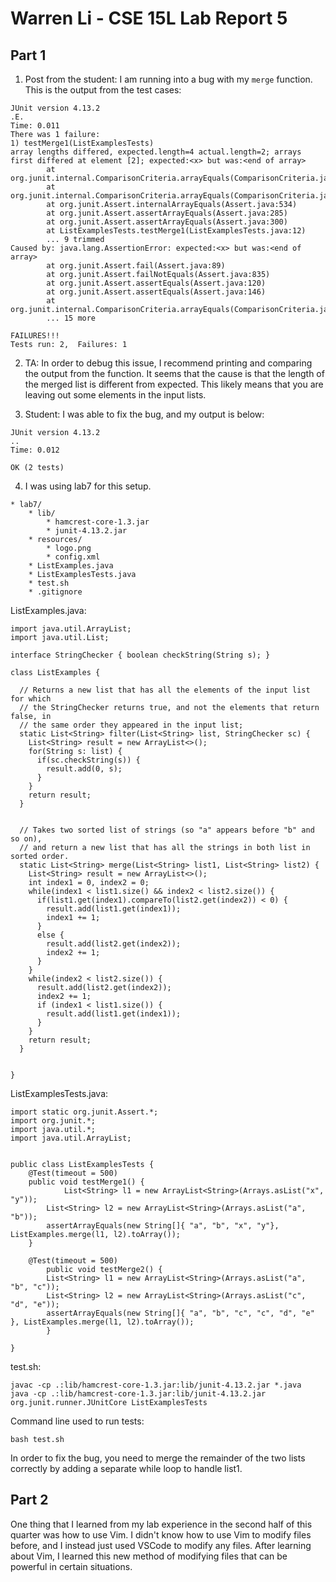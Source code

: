 # Warren Li - CSE 15L Lab Report 5
## Part 1
1. Post from the student:
I am running into a bug with my `merge` function. This is the output from the test cases:
```
JUnit version 4.13.2
.E.
Time: 0.011
There was 1 failure:
1) testMerge1(ListExamplesTests)
array lengths differed, expected.length=4 actual.length=2; arrays first differed at element [2]; expected:<x> but was:<end of array>
        at org.junit.internal.ComparisonCriteria.arrayEquals(ComparisonCriteria.java:89)
        at org.junit.internal.ComparisonCriteria.arrayEquals(ComparisonCriteria.java:28)
        at org.junit.Assert.internalArrayEquals(Assert.java:534)
        at org.junit.Assert.assertArrayEquals(Assert.java:285)
        at org.junit.Assert.assertArrayEquals(Assert.java:300)
        at ListExamplesTests.testMerge1(ListExamplesTests.java:12)
        ... 9 trimmed
Caused by: java.lang.AssertionError: expected:<x> but was:<end of array>
        at org.junit.Assert.fail(Assert.java:89)
        at org.junit.Assert.failNotEquals(Assert.java:835)
        at org.junit.Assert.assertEquals(Assert.java:120)
        at org.junit.Assert.assertEquals(Assert.java:146)
        at org.junit.internal.ComparisonCriteria.arrayEquals(ComparisonCriteria.java:87)
        ... 15 more

FAILURES!!!
Tests run: 2,  Failures: 1
```

2. TA: In order to debug this issue, I recommend printing and comparing the output from the function. It seems that the cause is that the length of the merged list is different from expected. This likely means that you are leaving out some elements in the input lists.

3. Student: I was able to fix the bug, and my output is below:
```
JUnit version 4.13.2
..
Time: 0.012

OK (2 tests)
```

4. I was using lab7 for this setup.
```
* lab7/
    * lib/
        * hamcrest-core-1.3.jar
        * junit-4.13.2.jar
    * resources/
        * logo.png
        * config.xml
    * ListExamples.java
    * ListExamplesTests.java
    * test.sh
    * .gitignore
```
ListExamples.java:
```
import java.util.ArrayList;
import java.util.List;

interface StringChecker { boolean checkString(String s); }

class ListExamples {

  // Returns a new list that has all the elements of the input list for which
  // the StringChecker returns true, and not the elements that return false, in
  // the same order they appeared in the input list;
  static List<String> filter(List<String> list, StringChecker sc) {
    List<String> result = new ArrayList<>();
    for(String s: list) {
      if(sc.checkString(s)) {
        result.add(0, s);
      }
    }
    return result;
  }


  // Takes two sorted list of strings (so "a" appears before "b" and so on),
  // and return a new list that has all the strings in both list in sorted order.
  static List<String> merge(List<String> list1, List<String> list2) {
    List<String> result = new ArrayList<>();
    int index1 = 0, index2 = 0;
    while(index1 < list1.size() && index2 < list2.size()) {
      if(list1.get(index1).compareTo(list2.get(index2)) < 0) {
        result.add(list1.get(index1));
        index1 += 1;
      }
      else {
        result.add(list2.get(index2));
        index2 += 1;
      }
    }
    while(index2 < list2.size()) {
      result.add(list2.get(index2));
      index2 += 1;
      if (index1 < list1.size()) {
        result.add(list1.get(index1));
      }
    }
    return result;
  }


}
```
ListExamplesTests.java:
```
import static org.junit.Assert.*;
import org.junit.*;
import java.util.*;
import java.util.ArrayList;


public class ListExamplesTests {
	@Test(timeout = 500)
	public void testMerge1() {
    		List<String> l1 = new ArrayList<String>(Arrays.asList("x", "y"));
		List<String> l2 = new ArrayList<String>(Arrays.asList("a", "b"));
		assertArrayEquals(new String[]{ "a", "b", "x", "y"}, ListExamples.merge(l1, l2).toArray());
	}
	
	@Test(timeout = 500)
        public void testMerge2() {
		List<String> l1 = new ArrayList<String>(Arrays.asList("a", "b", "c"));
		List<String> l2 = new ArrayList<String>(Arrays.asList("c", "d", "e"));
		assertArrayEquals(new String[]{ "a", "b", "c", "c", "d", "e" }, ListExamples.merge(l1, l2).toArray());
        }

}
```
test.sh:
```
javac -cp .:lib/hamcrest-core-1.3.jar:lib/junit-4.13.2.jar *.java
java -cp .:lib/hamcrest-core-1.3.jar:lib/junit-4.13.2.jar org.junit.runner.JUnitCore ListExamplesTests
```


Command line used to run tests:
```
bash test.sh
```
In order to fix the bug, you need to merge the remainder of the two lists correctly by adding a separate while loop to handle list1.

## Part 2
One thing that I learned from my lab experience in the second half of this quarter was how to use Vim. I didn't know how to use Vim to modify files before, and I instead just used VSCode to modify any files. After learning about Vim, I learned this new method of modifying files that can be powerful in certain situations.
